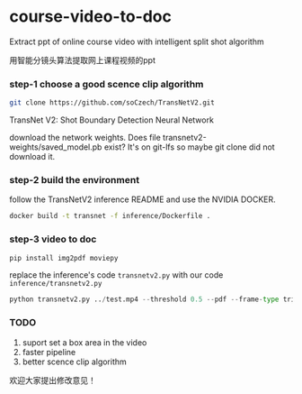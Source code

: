 # course-video-to-doc
Extract ppt of online course video with intelligent split shot algorithm

用智能分镜头算法提取网上课程视频的ppt

### step-1 choose a good scence clip algorithm
```bash
git clone https://github.com/soCzech/TransNetV2.git
```

TransNet V2: Shot Boundary Detection Neural Network

download the network weights. Does file transnetv2-weights/saved_model.pb exist? It's on git-lfs so maybe git clone did not download it.

### step-2 build the environment
follow the TransNetV2 inference README and use the NVIDIA DOCKER.

```bash
docker build -t transnet -f inference/Dockerfile .
```

### step-3 video to doc
```bash
pip install img2pdf moviepy 
```
replace the  inference's code `transnetv2.py` with our code `inference/transnetv2.py`

```python
python transnetv2.py ../test.mp4 --threshold 0.5 --pdf --frame-type triple" to get a pdf
```

### TODO
1. suport set a box area in the video
2. faster pipeline
3. better scence clip algorithm

欢迎大家提出修改意见！